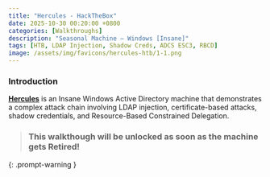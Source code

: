 ```yaml
---
title: "Hercules - HackTheBox"
date: 2025-10-30 00:20:00 +0800
categories: [Walkthroughs]
description: "Seasonal Machine — Windows [Insane]"
tags: [HTB, LDAP Injection, Shadow Creds, ADCS ESC3, RBCD]
image: /assets/img/favicons/hercules-htb/1-1.png
---
```


### Introduction
[**Hercules**](https://app.hackthebox.com/machines/778) is an Insane Windows Active Directory machine that demonstrates a complex attack chain involving LDAP injection, certificate-based attacks, shadow credentials, and Resource-Based Constrained Delegation.

> ### This walkthough will be unlocked as soon as the machine gets **Retired**!
{: .prompt-warning }
